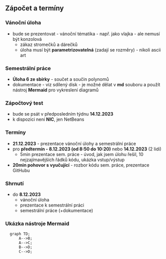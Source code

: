 ## Zápočet a termíny
###  Vánoční úloha
* bude se prezentovat - vánoční tématika - např. jako vlajka - ale nemusí být konzolová
	- zákaz stromečků a dárečků
	- úloha musí být **parametrizovatelná** (zadají se rozměry) - nikoli ascii art

### Semestrální práce
* **Úloha 6 ze sbírky** - součet a součin polynomů
* dokumentace - viz sdílený disk - je možné dělat v **md** souboru a použít nástroj **Mermaid** pro vykreslení diagramů

### Zápočtový test
* bude se psát v předposledním týdnu **14.12.2023**
* k dispozici není **NIC**, jen NetBeans

### Termíny
* **21.12.2023** - prezentace vánoční úlohy a semestrální práce
* pro **předtermín - 8.12.2023 (od 8:50 do 10:20)** nebo **14.12.2023** (2 lidi)
	- 5min prezentace sem. práce - úvod, jak jsem úlohu řešil, 10 nejzajímavějších řádků kódu, ukázka vstup/výstup
* **20min pohovor s vyučující** - rozbor kódu sem. práce, prezentace GitHubu

### Shrnutí
* do **8.12.2023**
	- vánoční úloha
	- prezentace k semestrální práci
	- semestrální práce (+dokumentace)

### Ukázka nástroje Mermaid
```mermaid
  graph TD;
      A-->B;
      A-->C;
      B-->D;
      C-->D;
```